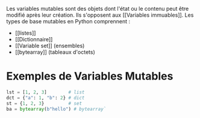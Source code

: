 Les variables mutables sont des objets dont l'état ou le contenu peut être modifié après leur création. Ils s'opposent aux [[Variables immuables]]. Les types de base mutables en Python comprennent :

- [[listes]]
- [[Dictionnaire]]
- [[Variable set]] (ensembles)
- [[bytearray]] (tableaux d'octets)

# Exemples de Variables Mutables
```python
lst = [1, 2, 3]        # list 
dct = {"a": 1, "b": 2} # dict 
st = {1, 2, 3}         # set 
ba = bytearray(b"hello") # bytearray`
```